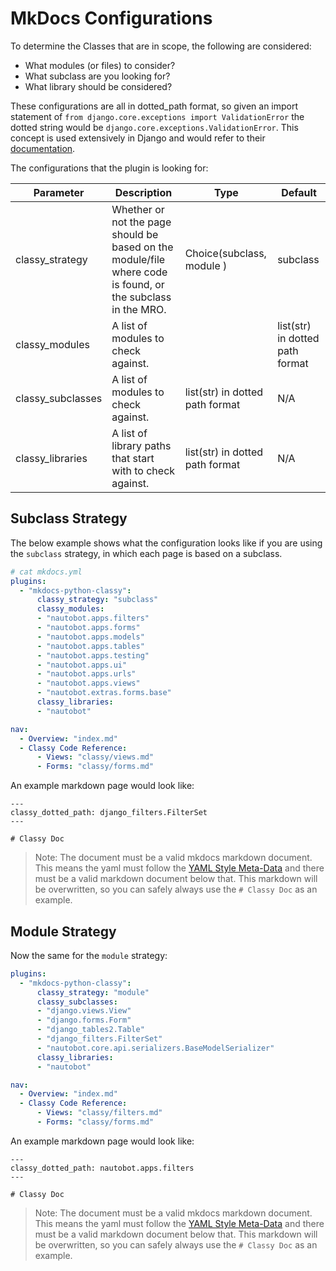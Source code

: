 # MkDocs Configurations

To determine the Classes that are in scope, the following are considered:

- What modules (or files) to consider?
- What subclass are you looking for?
- What library should be considered?

These configurations are all in dotted_path format, so given an import statement of `from django.core.exceptions import ValidationError` the dotted string would be `django.core.exceptions.ValidationError`. This concept is used extensively in Django and would refer to their [documentation](https://docs.djangoproject.com/en/4.2/ref/utils/#django.utils.module_loading.import_string).

The configurations that the plugin is looking for:

| Parameter | Description | Type | Default |
| --------- | ----------- | ---- | ------- |
| classy_strategy | Whether or not the page should be based on the module/file where code is found, or the subclass in the MRO. | Choice(subclass, module ) | subclass|
| classy_modules | A list of modules to check against. |  | list(str) in dotted path format | N/A |
| classy_subclasses | A list of modules to check against. | list(str) in dotted path format | N/A |
| classy_libraries | A list of library paths that start with to check against. | list(str) in dotted path format | N/A |


## Subclass Strategy

The below example shows what the configuration looks like if you are using the `subclass` strategy, in which each page is based on a subclass. 

``` yaml
# cat mkdocs.yml
plugins:
  - "mkdocs-python-classy":
      classy_strategy: "subclass"
      classy_modules:
      - "nautobot.apps.filters"
      - "nautobot.apps.forms"
      - "nautobot.apps.models"
      - "nautobot.apps.tables"
      - "nautobot.apps.testing"
      - "nautobot.apps.ui"
      - "nautobot.apps.urls"
      - "nautobot.apps.views"
      - "nautobot.extras.forms.base"
      classy_libraries:
      - "nautobot"

nav:
  - Overview: "index.md"
  - Classy Code Reference:
      - Views: "classy/views.md"
      - Forms: "classy/forms.md"
```

An example markdown page would look like:

```
---
classy_dotted_path: django_filters.FilterSet
---

# Classy Doc
```

> Note: The document must be a valid mkdocs markdown document. This means the yaml must follow the [YAML Style Meta-Data](https://www.mkdocs.org/user-guide/writing-your-docs/#yaml-style-meta-data) and there must be a valid markdown document below that. This markdown will be overwritten, so you can safely always use the `# Classy Doc` as an example.

## Module Strategy

Now the same for the `module` strategy:

``` yaml
plugins:
  - "mkdocs-python-classy":
      classy_strategy: "module"
      classy_subclasses:
      - "django.views.View"
      - "django.forms.Form"
      - "django_tables2.Table"
      - "django_filters.FilterSet"
      - "nautobot.core.api.serializers.BaseModelSerializer"
      classy_libraries:
      - "nautobot"

nav:
  - Overview: "index.md"
  - Classy Code Reference:
      - Views: "classy/filters.md"
      - Forms: "classy/forms.md"
```

An example markdown page would look like:


```
---
classy_dotted_path: nautobot.apps.filters
---

# Classy Doc
```

> Note: The document must be a valid mkdocs markdown document. This means the yaml must follow the [YAML Style Meta-Data](https://www.mkdocs.org/user-guide/writing-your-docs/#yaml-style-meta-data) and there must be a valid markdown document below that. This markdown will be overwritten, so you can safely always use the `# Classy Doc` as an example.